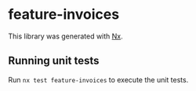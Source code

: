 # feature-invoices

This library was generated with [Nx](https://nx.dev).

## Running unit tests

Run `nx test feature-invoices` to execute the unit tests.
